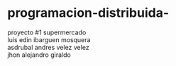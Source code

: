 # programacion-distribuida-
proyecto #1 supermercado 
<br>
luis edin ibarguen mosquera
<br>
asdrubal andres velez velez 
<br>
jhon alejandro giraldo 
